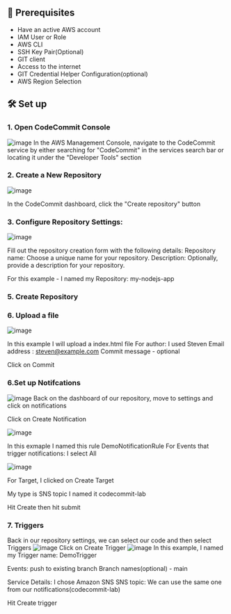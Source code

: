 ## 📝 Prerequisites
  - Have an active AWS account
  - IAM User or Role
  - AWS CLI
  - SSH Key Pair(Optional)
  - GIT client
  - Access to the internet
  - GIT Credential Helper Configuration(optional)
  - AWS Region Selection

## 🛠 Set up

### 1. Open CodeCommit Console
![image](https://github.com/tunabearfish/CodeCommit/assets/65553627/f38a5dbe-adf0-454b-a00e-7ed6a16e619d)
  In the AWS Management Console, navigate to the CodeCommit service by either searching for "CodeCommit" in the services search bar or locating it under the "Developer Tools" section
  
### 2. Create a New Repository
  ![image](https://github.com/tunabearfish/CodeCommit/assets/65553627/5f1d986d-6d90-45ae-8e3f-6a7271351960)

  In the CodeCommit dashboard, click the "Create repository" button
### 3. Configure Repository Settings:
![image](https://github.com/tunabearfish/CodeCommit/assets/65553627/a4e7645d-6946-47cd-bd10-abb88dfe2dcb)

  Fill out the repository creation form with the following details:
  Repository name: Choose a unique name for your repository.
  Description: Optionally, provide a description for your repository.

  For this example - I named my Repository: my-nodejs-app

### 5. Create Repository

### 6. Upload a file
![image](https://github.com/tunabearfish/CodeCommit/assets/65553627/7d7254ed-c005-4e40-a2e5-1318d44a9b3e)


  In this example I will upload a index.html file
  For author: I used Steven
  Email address : steven@example.com
  Commit message - optional

  Click on Commit

### 6.Set up Notifcations
![image](https://github.com/tunabearfish/CodeCommit/assets/65553627/88eaab42-3336-4da6-89a8-17fa5c8297f1)
  Back on the dashboard of our repository, move to settings and click on notifications

  Click on Create Notification

![image](https://github.com/tunabearfish/CodeCommit/assets/65553627/84910b8c-90ac-4701-8b01-711a223debd5)

  In this exmaple I named this rule DemoNotificationRule
  For Events that trigger notifications: I select All

![image](https://github.com/tunabearfish/CodeCommit/assets/65553627/6d4155bb-1641-461f-918f-3b50227d5d00)

  For Target, I clicked on Create Target

  My type is SNS topic
  I named it codecommit-lab

  Hit Create then hit submit



### 7. Triggers
Back in our repository settings, we can select our code and then select Triggers
![image](https://github.com/tunabearfish/CodeCommit/assets/65553627/09b05e2e-2799-4204-abeb-6c2d2684e911)
  Click on Create Trigger
![image](https://github.com/tunabearfish/CodeCommit/assets/65553627/7983264f-c300-49cf-9d1e-d148f5474859)
  In this example, I named my Trigger name: DemoTrigger

  Events: push to existing branch
  Branch names(optional) - main

  Service Details: I chose Amazon SNS
  SNS topic: We can use the same one from our notifications(codecommit-lab)

  Hit Create trigger






